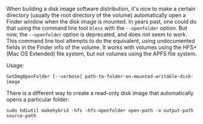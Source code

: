 When building a disk image software distribution, it's nice to make a certain directory (usually the root directory of the volume) automatically open a Finder window when the disk image is
mounted.  In years past, one could do that using the command line tool `bless` with the `--openfolder` option.  But now, the `--openfolder` option is deprecated, and does not seem to work.
This command line tool attempts to do the equivalent, using undocumented fields in the Finder info of the volume.  It works with volumes using the HFS+ (Mac OS Extended) file system, but
not volumes using the APFS file system.

Usage:

```
SetDmgOpenFolder [--verbose] path-to-folder-on-mounted-writable-disk-image
```

There is a different way to create a read-only disk image that automatically opens a particular folder:

```
sudo hdiutil makehybrid -hfs -hfs-openfolder open-path -o output-path source-path
```
